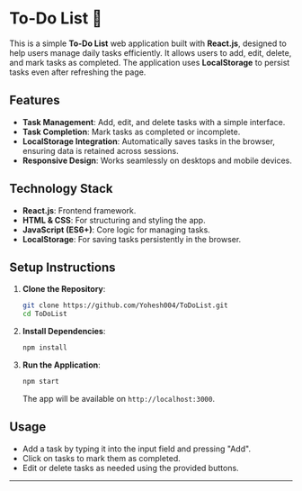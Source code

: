 

# To-Do List 📝

This is a simple **To-Do List** web application built with **React.js**, designed to help users manage daily tasks efficiently. It allows users to add, edit, delete, and mark tasks as completed. The application uses **LocalStorage** to persist tasks even after refreshing the page.

## Features

- **Task Management**: Add, edit, and delete tasks with a simple interface.
- **Task Completion**: Mark tasks as completed or incomplete.
- **LocalStorage Integration**: Automatically saves tasks in the browser, ensuring data is retained across sessions.
- **Responsive Design**: Works seamlessly on desktops and mobile devices.

## Technology Stack

- **React.js**: Frontend framework.
- **HTML & CSS**: For structuring and styling the app.
- **JavaScript (ES6+)**: Core logic for managing tasks.
- **LocalStorage**: For saving tasks persistently in the browser.

## Setup Instructions

1. **Clone the Repository**:
   ```bash
   git clone https://github.com/Yohesh004/ToDoList.git
   cd ToDoList
   ```

2. **Install Dependencies**:
   ```bash
   npm install
   ```

3. **Run the Application**:
   ```bash
   npm start
   ```
   The app will be available on `http://localhost:3000`.

## Usage

- Add a task by typing it into the input field and pressing "Add".
- Click on tasks to mark them as completed.
- Edit or delete tasks as needed using the provided buttons.

---
